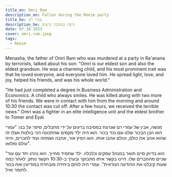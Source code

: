 ```yaml
---
title_en: Omri Ram
description_en: Fallen during the Reeim party
title_he: עמרי רם
description_he: נרצח במסיבה ברעים
date: 07.10.2023
cover: omri-ram.jpeg
tags:
  - Reeim
---
```


Menasha, the father of Omri Ram who was murdered at a party in Ra'anana by terrorists, talked about his son: "Omri is our eldest son and also the eldest grandson. He was a charming child, and his most prominent trait was that he loved everyone, and everyone loved him. He spread light, love, and joy, helped his friends, and was his whole world."

"He had just completed a degree in Business Administration and Economics. A child who always smiles. He was killed along with two more of his friends. We were in contact with him from the morning and around 10:30 the contact was cut off. After a few hours, we received the terrible news." Omri was a fighter in an elite intelligence unit and the eldest brother to Tomer and Eyal.

מנשה, אבין של עמרי רם שנרצח במסיבה ברעים על ידי מחבלים, סיפר על בנו: "עמרי הוא הבן הבכור שלנו וגם נכד בכור. הוא היה ילד מקסים שהתכונה הכי בולטת אצלו זה שהוא אהב את כולם, וכולם אהבו אותו. הוא הפיץ אור, אהבה ושמחה ועזר לחברים, והיה עולם ומלואו".

"הוא בדיוק סיים תואר במנהל עסקים וכלכלה. ילד שתמיד מחייך. הוא נהרג יחד עם עוד שניים מהחברים שלו. היינו בקשר איתו מהבוקר ובערך ב-10:30 הקשר נותק. לאחר כמה שעות קיבלנו את ההודעה הנוראית". עמרי היה לוחם ביחידה מובחרת במודיעין ואח בכור לתומר ואיל.
